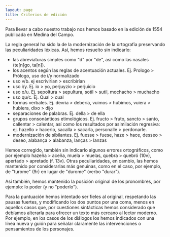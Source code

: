 ```yaml
---
layout: page
title: Criterios de edición
---
```


Para llevar a cabo nuestro trabajo nos hemos basado en la edición de 1554 publicada en Medina del Campo.

La regla general ha sido la de la modernización de la ortografía preservando las peculiaridades léxicas. Así, hemos resuelto sin indicarlo: 

 * las abreviaturas simples como "d" por "de", así como las nasales (te[n]go, ta[n]).
 * los acentos según las reglas de acentuación actuales. Ej. Prologo > Prólogo, uso de i/y normalizado
 * uso v/b. ej escrivirian > escribirían
 * uso i/y. Ej. io > yo, perjuyzio > perjuicio
 * uso o/u. Ej. sepoltura > sepultura, sotil > sutil, mochacho > muchacho
 * uso qu/c. Ej. Qual > cual 
 * formas verbales. Ej. devria > debería, vuimos > hubimos, vuiera > hubiera, dixo > dijo
 * separaciones de palabras. Ej. della > de ella 
 * grupos consonánticos etimológicos. Ej. fructo > fruto, sancto > santo, callentar > calentar, así como los resultados por asimilación regresiva: ej. hazello > hacerlo, sacalla > sacarla, personalle > perdonarle.  
 * modernización de sibilantes. Ej. fuesse > fuese, haze > hace, desseo > deseo, alabança > alabanza, lanças > lanzas
 
Hemos corregido, también sin indicarlo algunos errores ortográficos, como por ejemplo hazeña > aceña, muela > muelas, quebra > quebró (10v), apertado > apretado (f. 13v). Otras peculiaridades, en cambio, las hemos mantenido por considerarlas más genuinas, como en el caso, por ejemplo, de "turome" (9r) en lugar de "durome" (verbo "durar"). 

Así también, hemos mantenido la posición original de los pronombres, por ejemplo: lo poder (y no "poderlo").  

Para la puntuación hemos intentado ser fieles al original, respetando las pausas fuertes, y modificando los dos puntos por una coma, menos en aquellos casos que, por cuestiones sintácticas hemos considerado que debíamos alterarla para ofrecer un texto más cercano al lector moderno. Por ejemplo, en los casos de los diálogos los hemos indicados con una línea nueva y guión para señalar claramente las intervenciones o pensamientos de los personajes. 
 
